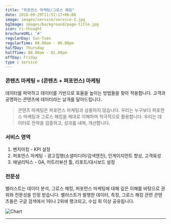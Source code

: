 ```yaml
---
title: "퍼포먼스 마케팅/그로스 해킹"
date: 2018-09-29T11:51:17+06:00
image: images/service/service-2.jpg
bgImage: images/background/page-title.jpg
icon: ti-thought
brochureURL: '#'
regularDay: Sun-Tues
regularTime: 08.00am - 06.00pm
halfDay: Thursday
halfTime: 08.00am - 01.00pm
offDay: Friday
type : service
---
```


### 콘텐츠 마케팅 = (콘텐츠 + 퍼포먼스) 마케팅 

데이터를 파악하고 데이터를 기반으로 효율을 높이는 방법들을 찾아 적용합니다. 고객과 공명하는 콘텐츠에 데이터라는 날개를 달아드립니다. 


>콘텐츠 마케팅은 퍼포먼스 마케팅과 상충하지 않습니다. 우리는 누구보다 퍼포먼스 마케팅과 그로스 해킹을 제대로 이해하며 적극적으로 활용합니다.  우리는 데이터로 전략을 검증하고, 성과를 내며, 개선합니다. 

### 서비스 영역

1. 벤치마킹 - KPI 설정
2. 퍼포먼스 마케팅 - 광고집행(소셜미디어/검색엔진), 인게이지먼트 향상, 고객육성
3. 애널리틱스 - GA, 어트리뷰션 툴, 리포트/대시보드 설정 

### 전문성 

밸러스트는 데이터 분석, 그로스 해킹, 퍼포먼스 마케팅에 대해 깊은 이해를 바탕으로 권위와 전문성을 인정 받습니다. 밸러스트가 발행한  데이터, 측정, 그로스 해킹 관련 콘텐츠들은 구글 검색에서 1위나 2위에 랭크되고, 수십 회 이상 공유됩니다. 

![Chart](../../images/service/service-chart.jpg)

---

